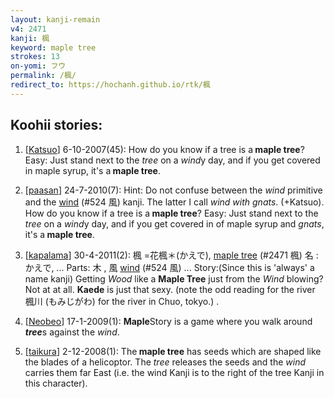 ```yaml
---
layout: kanji-remain
v4: 2471
kanji: 楓
keyword: maple tree
strokes: 13
on-yomi: フウ
permalink: /楓/
redirect_to: https://hochanh.github.io/rtk/楓
---
```


## Koohii stories: 

1) [<a href="http://kanji.koohii.com/profile/Katsuo">Katsuo</a>] 6-10-2007(45): How do you know if a tree is a<strong> maple tree</strong>? Easy: Just stand next to the <em>tree</em> on a <em>wind</em>y day, and if you get covered in maple syrup, it&#039;s a<strong> maple tree</strong>.

2) [<a href="http://kanji.koohii.com/profile/paasan">paasan</a>] 24-7-2010(7): Hint: Do not confuse between the <em>wind</em> primitive and the <a href="../v4/524.html">wind</a> (#524 風) kanji. The latter I call <em>wind with gnats</em>. (+Katsuo). How do you know if a tree is a<strong> maple tree</strong>? Easy: Just stand next to the <em>tree</em> on a <em>wind</em>y day, and if you get covered in of maple syrup and <em>gnats</em>, it&#039;s a<strong> maple tree</strong>.

3) [<a href="http://kanji.koohii.com/profile/kapalama">kapalama</a>] 30-4-2011(2): 楓 =花楓＊(かえで), <a href="../v4/2471.html">maple tree</a> (#2471 楓) 名 :かえで, ... Parts: 木 , 風 <a href="../v4/524.html">wind</a> (#524 風) ... Story:(Since this is &#039;always&#039; a name kanji) Getting <em>Wood</em> like a <strong>Maple Tree</strong> just from the <em>Wind</em> blowing? Not at at all. <strong>Kaede</strong> is just that sexy. (note the odd reading for the river 楓川 (もみじがわ) for the river in Chuo, tokyo.) .

4) [<a href="http://kanji.koohii.com/profile/Neobeo">Neobeo</a>] 17-1-2009(1): <strong>Maple</strong>Story is a game where you walk around <em><strong>tree</strong></em>s against the <em>wind</em>.

5) [<a href="http://kanji.koohii.com/profile/taikura">taikura</a>] 2-12-2008(1): The<strong> maple tree</strong> has seeds which are shaped like the blades of a helicoptor. The <em>tree</em> releases the seeds and the <em>wind</em> carries them far East (i.e. the wind Kanji is to the right of the tree Kanji in this character).

